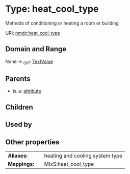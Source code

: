 
# Type: heat_cool_type


Methods of conditioning or heating a room or building

URI: [nmdc:heat_cool_type](https://microbiomedata/meta/heat_cool_type)


## Domain and Range

None ->  <sub>OPT</sub> [TextValue](TextValue.md)

## Parents

 *  is_a: [attribute](attribute.md)

## Children


## Used by


## Other properties

|  |  |  |
| --- | --- | --- |
| **Aliases:** | | heating and cooling system type |
| **Mappings:** | | MIxS:heat_cool_type |

